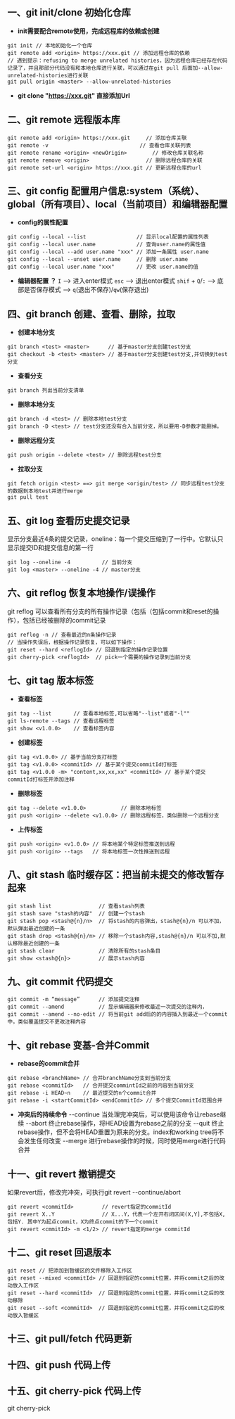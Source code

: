 ## 一、git init/clone <Url> 初始化仓库
* **init需要配合remote使用，完成远程库的依赖或创建**
```
git init // 本地初始化一个仓库
git remote add <origin> https://xxx.git // 添加远程仓库的依赖
// 遇到提示：refusing to merge unrelated histories，因为远程仓库已经存在代码记录了，并且那部分代码没有和本地仓库进行关联，可以通过在git pull 后面加--allow-unrelated-histories进行关联
git pull origin <master> --allow-unrelated-histories
```
* **git clone "https://xxx.git" 直接添加Url**

## 二、git remote 远程版本库
```
git remote add <origin> https://xxx.git     // 添加仓库关联
git remote -v                             // 查看仓库关联列表
git remote rename <origin> <newOrigin>        // 修改仓库关联名称
git remote remove <origin>                  // 删除远程仓库的关联
git remote set-url <origin> https://xxx.git // 更新远程仓库的url
```

## 三、git config  配置用户信息:system（系统）、global（所有项目）、local（当前项目）和编辑器配置
* **config的属性配置**
```
git config --local --list                // 显示local配置的属性列表
git config --local user.name             // 查询user.name的属性值
git config --local --add user.name "xxx" // 添加一条属性 user.name
git config --local --unset user.name     // 删除 user.name
git config --local user.name "xxx"       // 更改 user.name的值
```

* **编辑器配置 ？**
``I`` --> 进入enter模式
``esc`` --> 退出enter模式
``shif`` + ``Q``/``:`` --> 底部是否保存模式 --> ``q``(退出不保存)/``qw``(保存退出)

## 四、git branch 创建、查看、删除，拉取
* **创建本地分支**
```
git branch <test> <master>      // 基于master分支创建test分支
git checkout -b <test> <master> // 基于master分支创建test分支,并切换到test分支
```

* **查看分支**
```
git branch 列出当前分支清单
```

* **删除本地分支**
```
git branch -d <test> // 删除本地test分支
git branch -D <test> // test分支还没有合入当前分支，所以要用-D参数才能删掉。
```

* **删除远程分支**
```
git push origin --delete <test> // 删除远程test分支
```

* **拉取分支**
```
git fetch origin <test> ==> git merge <origin/test> // 同步远程test分支的数据到本地test并进行merge
git pull test
```

## 五、git log 查看历史提交记录
显示分支最近4条的提交记录，oneline：每一个提交压缩到了一行中。它默认只显示提交ID和提交信息的第一行
```
git log --oneline -4          // 当前分支
git log <master> --oneline -4 // master分支
```

## 六、git reflog 恢复本地操作/误操作
git reflog 可以查看所有分支的所有操作记录（包括（包括commit和reset的操作），包括已经被删除的commit记录
```
git reflog -n // 查看最近的n条操作记录
// 当操作失误后，根据操作记录恢复，可以如下操作：
git reset --hard <reflogId> // 回退到指定的操作记录位置
git cherry-pick <reflogId>  // pick一个需要的操作记录到当前分支
```

## 七、git tag 版本标签
* **查看标签**
```
git tag --list       // 查看本地标签,可以省略"--list"或者"-l""
git ls-remote --tags // 查看远程标签
git show <v1.0.0>    // 查看标签内容
```

* **创建标签**
```
git tag <v1.0.0> // 基于当前分支打标签
git tag <v1.0.0> <commitId> // 基于某个提交commitId打标签
git tag <v1.0.0 -m> "content,xx,xx,xx" <commitId> // 基于某个提交commitId打标签并添加注释
```

* **删除标签**
```
git tag --delete <v1.0.0>           // 删除本地标签
git push <origin> --delete <v1.0.0> // 删除远程标签，类似删除一个远程分支
```

* **上传标签** 
```
git push <origin> <v1.0.0> // 将本地某个特定标签推送到远程
git push <origin> --tags   // 将本地标签一次性推送到远程
```

## 八、git stash 临时缓存区：把当前未提交的修改暂存起来
```
git stash list               // 查看stash列表
git stash save "stash的内容"  // 创建一个stash
git stash pop <stash@{n}/n>  // 将stash的内容弹出，stash@{n}/n 可以不加，默认弹出最近创建的一条
git stash drop <stash@{n}/n> // 移除一个stash内容,stash@{n}/n 可以不加,默认移除最近创建的一条
git stash clear              // 清除所有的stash条目
git show <stash@{n}>         // 展示stash内容
```

## 九、git commit 代码提交
```
git commit -m “message”      // 添加提交注释
git commit --amend           // 显示编辑器来修改最近一次提交的注释内，
git commit --amend --no-edit // 将当前git add后的的内容插入到最近一个commit中，类似覆盖提交不更改注释内容
```

## 十、git rebase 变基-合并Commit
* **rebase的commit合并**
```
git rebase <branchName> // 合并branchName分支到当前分支
git rebase <commitId>   // 合并提交commintId之前的内容到当前分支
git rebase -i HEAD~n    // 最近提交的n个commit合并
git rebase -i <startCommitId> <endCommitId> // 多个提交CommitId范围合并
```

* **冲突后的持续命令**
--continue 当处理完冲突后，可以使用该命令让rebase继续
--abort 终止rebase操作，将HEAD设置为rebase之前的分支
--quit 终止rebase操作，但不会将HEAD重置为原来的分支。index和working tree将不会发生任何改变
--merge 进行rebase操作的时候，同时使用merge进行代码合并

## 十一、git revert 撤销提交
如果revert后，修改完冲突，可执行git revert --continue/abort
```
git revert <commitId>         // revert指定的commitId
git revert X..Y               // X...Y，代表一个左开右闭区间(X,Y],不包括X,包括Y. 其中Y为起点commit，X为终点commit的下一个commit
git revert <cmmitId> -m <1/2> // revert指定的merge commitId
```

## 十二、git reset 回退版本
```
git reset // 把添加到暂缓区的文件移除入工作区
git reset --mixed <commitId> // 回退到指定的commit位置，并将commit之后的改动放入工作区
git reset --hard <commitId>  // 回退到指定的commit位置，并将commit之后的改动移除
git reset --soft <commitId>  // 回退到指定的commit位置，并将commit之后的改动放入暂缓区
```

## 十三、git pull/fetch 代码更新
## 十四、git push 代码上传
## 十五、git cherry-pick 代码上传
git cherry-pick <commitId>
